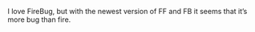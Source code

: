 <!--
id: 189853309
link: http://kevinisom.info/post/189853309/i-love-firebug-but-with-the-newest-version-of-ff
slug: i-love-firebug-but-with-the-newest-version-of-ff
date: Thu Sep 17 2009 14:30:22 GMT+1200 (NZST)
raw: {"blog_name":"kevinisom","id":189853309,"post_url":"http://kevinisom.info/post/189853309/i-love-firebug-but-with-the-newest-version-of-ff","slug":"i-love-firebug-but-with-the-newest-version-of-ff","type":"text","date":"2009-09-17 02:30:22 GMT","timestamp":1253154622,"state":"published","format":"html","reblog_key":"Bf1o5iCv","tags":[],"short_url":"http://tmblr.co/Zw68YyBKEvz","highlighted":[],"feed_item":"http://twitter.com/kev_nz/statuses/4038304655","from_feed_id":"650289","note_count":0,"title":null,"body":"<p>I love FireBug, but with the newest version of FF and FB it seems that it&#8217;s more bug than fire.</p>"}
publish: 2009-09-017
tags: 
title: null
-->


I love FireBug, but with the newest version of FF and FB it seems that
it’s more bug than fire.


